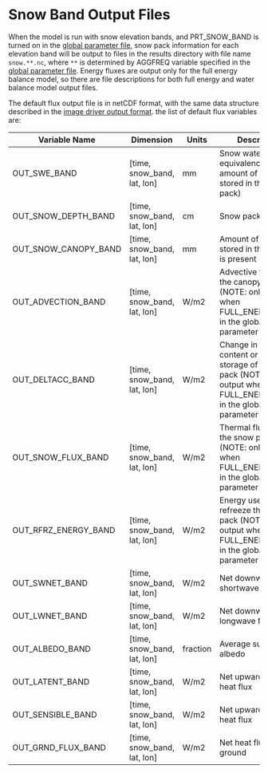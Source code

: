 # Snow Band Output Files

When the model is run with snow elevation bands, and PRT_SNOW_BAND is turned on in the [global parameter file](GlobalParam.md), snow pack information for each elevation band will be output to files in the results directory with file name `snow.**.nc`, where `**` is determined by AGGFREQ variable specified in the [global parameter file](GlobalParam.md). Energy fluxes are output only for the full energy balance model, so there are file descriptions for both full energy and water balance model output files.

The default flux output file is in netCDF format, with the same data structure described in the [image driver output format](OutputFormatting.md). the list of default flux variables are:

| Variable   Name      | Dimension                   | Units    | Description                                                                                                                              |
|----------------------|-----------------------------|----------|------------------------------------------------------------------------------------------------------------------------------------------|
| OUT_SWE_BAND         | [time, snow_band, lat, lon] | mm       | Snow   water equivalence (the amount of water stored in the snow pack)                                                                   |
| OUT_SNOW_DEPTH_BAND  | [time, snow_band, lat, lon] | cm       | Snow pack   depth                                                                                                                        |
| OUT_SNOW_CANOPY_BAND | [time, snow_band, lat, lon] | mm       | Amount of   snow stored in the canopy is present                                                                                         |
| OUT_ADVECTION_BAND   | [time, snow_band, lat, lon] | W/m2     | Advective   flux into the canopy by rain (NOTE: only output when FULL_ENERGY=TRUE in the   global parameter file)                        |
| OUT_DELTACC_BAND     | [time, snow_band, lat, lon] | W/m2     | Change in   the cold content or energy storage of the snow pack (NOTE: only output when   FULL_ENERGY=TRUE in the global parameter file) |
| OUT_SNOW_FLUX_BAND   | [time, snow_band, lat, lon] | W/m2     | Thermal   flux through the snow pack (NOTE: only output when FULL_ENERGY=TRUE in the   global parameter file)                            |
| OUT_RFRZ_ENERGY_BAND | [time, snow_band, lat, lon] | W/m2     | Energy   used to refreeze the snow pack (NOTE: only output when FULL_ENERGY=TRUE in   the global parameter file)                         |
| OUT_SWNET_BAND       | [time, snow_band, lat, lon] | W/m2     | Net   downward shortwave flux                                                                                                            |
| OUT_LWNET_BAND       | [time, snow_band, lat, lon] | W/m2     | Net   downward longwave flux                                                                                                             |
| OUT_ALBEDO_BAND      | [time, snow_band, lat, lon] | fraction | Average   surface albedo                                                                                                                 |
| OUT_LATENT_BAND      | [time, snow_band, lat, lon] | W/m2     | Net   upward latent heat flux                                                                                                            |
| OUT_SENSIBLE_BAND    | [time, snow_band, lat, lon] | W/m2     | Net   upward sensible heat flux                                                                                                          |
| OUT_GRND_FLUX_BAND   | [time, snow_band, lat, lon] | W/m2     | Net heat   flux into ground                                                                                                              |
